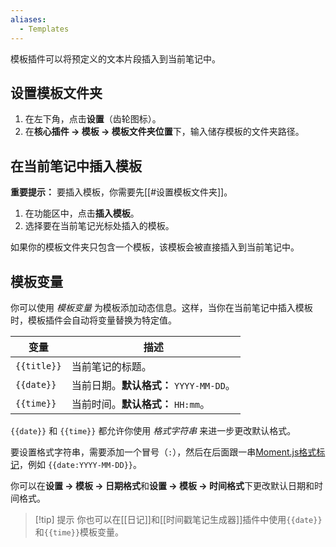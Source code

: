 ```yaml
---
aliases:
  - Templates
---
```


模板插件可以将预定义的文本片段插入到当前笔记中。

## 设置模板文件夹

1. 在左下角，点击**设置**（齿轮图标）。
2. 在**核心插件 → 模板 → 模板文件夹位置**下，输入储存模板的文件夹路径。

## 在当前笔记中插入模板

**重要提示：** 要插入模板，你需要先[[#设置模板文件夹]]。

1. 在功能区中，点击**插入模板**。
2. 选择要在当前笔记光标处插入的模板。

如果你的模板文件夹只包含一个模板，该模板会被直接插入到当前笔记中。

## 模板变量

你可以使用 _模板变量_ 为模板添加动态信息。这样，当你在当前笔记中插入模板时，模板插件会自动将变量替换为特定值。

| 变量          | 描述                           |
| ----------- | ---------------------------- |
| `{{title}}` | 当前笔记的标题。                     |
| `{{date}}`  | 当前日期。**默认格式：** `YYYY-MM-DD`。 |
| `{{time}}`  | 当前时间。**默认格式：** `HH:mm`。      |

`{{date}}` 和 `{{time}}` 都允许你使用 _格式字符串_ 来进一步更改默认格式。

要设置格式字符串，需要添加一个冒号（`:`），然后在后面跟一串[Moment.js格式标记](https://momentjs.com/docs/#/displaying/format/)，例如 `{{date:YYYY-MM-DD}}`。

你可以在**设置 → 模板 → 日期格式**和**设置 → 模板 → 时间格式**下更改默认日期和时间格式。

> [!tip] 提示
> 你也可以在[[日记]]和[[时间戳笔记生成器]]插件中使用`{{date}}`和`{{time}}`模板变量。

